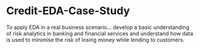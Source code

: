 # Credit-EDA-Case-Study
To apply EDA in a real business scenario... develop a basic understanding of risk analytics in banking and financial services and understand how data is used to minimise the risk of losing money while lending to customers.
